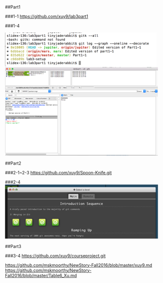 ##Part1

###1-1
<https://github.com/xuy9/lab3part1>

###1-4

<img src ="https://github.com/xuy9/CSCI2961/blob/master/graph/Screen%20Shot%202016-09-18%20at%202.39.59%20PM.png" width="500px">

<img src ="https://github.com/xuy9/CSCI2961/blob/master/graph/Screen%20Shot%202016-09-18%20at%202.46.02%20PM.png" width="700px">

##Part2

###2-1~2-3
<https://github.com/xuy9/Spoon-Knife.git>

###2-4
<img src ="https://github.com/xuy9/CSCI2961/blob/master/graph/Screen%20Shot%202016-09-18%20at%203.33.44%20PM.png" width="700px">

##Part3

###3-4
<https://github.com/xuy9/courseproject.git>

<https://github.com/mskmoorthy/NewStory-Fall2016/blob/master/xuy9.md>
<https://github.com/mskmoorthy/NewStory-Fall2016/blob/master/Table6_Xu.md>


